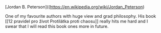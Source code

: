 [Jordan B. Peterson]((https://en.wikipedia.org/wiki/Jordan_Peterson) 

One of my favourite authors with huge view and grad philosophy. His book [[12 pravidel pro život Protilátka proti chaosu]] really hits me hard and I swear that I will read this book ones more in future.